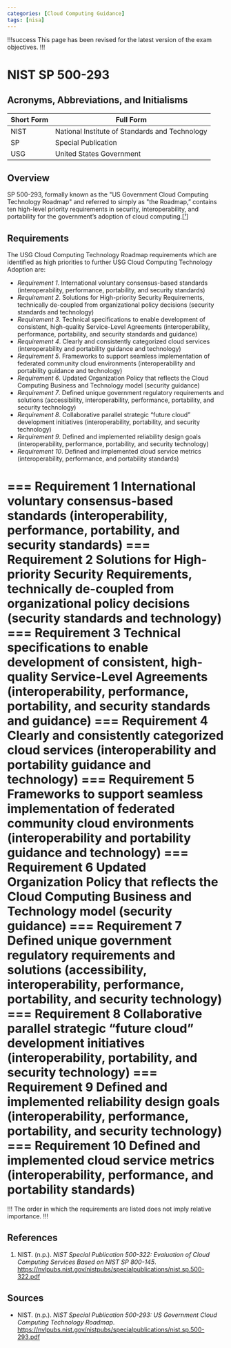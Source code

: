 ```yaml
---
categories: [Cloud Computing Guidance]
tags: [nisa]
---
```


!!!success
This page has been revised for the latest version of the exam objectives.
!!!

# NIST SP 500-293

## Acronyms, Abbreviations, and Initialisms

| Short Form | Full Form |
| - | - |
| NIST | National Institute of Standards and Technology |
| SP | Special Publication |
| USG | United States Government |

## Overview

SP 500-293, formally known as the "US Government Cloud Computing Technology Roadmap" and referred to simply as "the Roadmap,” contains ten high-level priority requirements in security, interoperability, and portability for the government’s adoption of cloud computing.[[¹]](#ref1)

## Requirements

The USG Cloud Computing Technology Roadmap requirements which are identified as high priorities to further USG Cloud Computing Technology Adoption are:

- *Requirement 1*. International voluntary consensus-based standards (interoperability, performance, portability, and security standards)
- *Requirement 2*. Solutions for High-priority Security Requirements, technically de-coupled from organizational policy decisions (security standards and technology)
- *Requirement 3*. Technical specifications to enable development of consistent, high-quality Service-Level Agreements (interoperability, performance, portability, and security standards and guidance)
- *Requirement 4*. Clearly and consistently categorized cloud services (interoperability and portability guidance and technology)
- *Requirement 5*. Frameworks to support seamless implementation of federated community cloud environments (interoperability and portability guidance and technology)
- *Requirement 6*. Updated Organization Policy that reflects the Cloud Computing Business and Technology model (security guidance)
- *Requirement 7*. Defined unique government regulatory requirements and solutions (accessibility, interoperability, performance, portability, and security technology)
- *Requirement 8*. Collaborative parallel strategic “future cloud” development initiatives (interoperability, portability, and security technology)
- *Requirement 9*. Defined and implemented reliability design goals (interoperability, performance, portability, and security technology)
- *Requirement 10*. Defined and implemented cloud service metrics (interoperability, performance, and portability standards)

=== Requirement 1
International voluntary consensus-based standards (interoperability, performance, portability, and security standards)
=== Requirement 2
Solutions for High-priority Security Requirements, technically de-coupled from organizational policy decisions (security standards and technology)
=== Requirement 3
Technical specifications to enable development of consistent, high-quality Service-Level Agreements (interoperability, performance, portability, and security standards and guidance)
=== Requirement 4
Clearly and consistently categorized cloud services (interoperability and portability guidance and technology)
=== Requirement 5
Frameworks to support seamless implementation of federated community cloud environments (interoperability and portability guidance and technology)
=== Requirement 6
Updated Organization Policy that reflects the Cloud Computing Business and Technology model (security guidance)
=== Requirement 7
Defined unique government regulatory requirements and solutions (accessibility, interoperability, performance, portability, and security technology)
=== Requirement 8
Collaborative parallel strategic “future cloud” development initiatives (interoperability, portability, and security technology)
=== Requirement 9
Defined and implemented reliability design goals (interoperability, performance, portability, and security technology)
=== Requirement 10
Defined and implemented cloud service metrics (interoperability, performance, and portability standards)
===

!!!
The order in which the requirements are listed does not imply relative importance.
!!!

## References

1. NIST. (n.p.). *NIST Special Publication 500-322: Evaluation of Cloud Computing 
Services Based on NIST SP 800-145*. https://nvlpubs.nist.gov/nistpubs/specialpublications/nist.sp.500-322.pdf<span id="ref1"></span>

## Sources

- NIST. (n.p.). *NIST Special Publication 500-293: US Government Cloud Computing 
Technology Roadmap*. https://nvlpubs.nist.gov/nistpubs/specialpublications/nist.sp.500-293.pdf